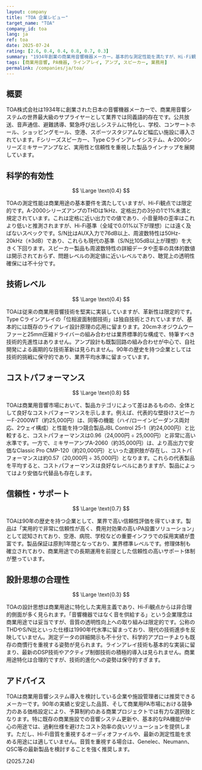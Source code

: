 ```yaml
---
layout: company
title: "TOA 企業レビュー"
target_name: "TOA"
company_id: toa
lang: ja
ref: toa
date: 2025-07-24
rating: [2.6, 0.4, 0.4, 0.8, 0.7, 0.3]
summary: "1934年創業の商業用音響機器メーカー。基本的な測定性能を満たすが、Hi-Fi観点では限定的。コストパフォーマンスと信頼性に特化した設計思想。"
tags: [商業用音響, PA機器, ラインアレイ, アンプ, スピーカー, 業務用]
permalink: /companies/ja/toa/
---
```


## 概要

TOA株式会社は1934年に創業された日本の音響機器メーカーで、商業用音響システムの世界最大級のサプライヤーとして業界では同義語的存在です。公共放送、音声通信、避難誘導、緊急呼び出しシステムに特化し、学校、コンサートホール、ショッピングモール、空港、スポーツスタジアムなど幅広い施設に導入されています。Fシリーズスピーカー、Type Cラインアレイシステム、A-2000シリーズミキサーアンプなど、実用性と信頼性を重視した製品ラインナップを展開しています。

## 科学的有効性

$$ \Large \text{0.4} $$

TOAの測定性能は商業用途の基本要件を満たしていますが、Hi-Fi観点では限定的です。A-2000シリーズアンプのTHDは1kHz、定格出力の3分の1で1%未満と規定されています。これは定格に近い出力での値であり、小音量時の歪率はこれより低いと推測されますが、Hi-Fi基準（全域で0.01%以下が理想）には遠く及ばないスペックです。S/N比はAUX入力で76dB以上、周波数特性は50Hz-20kHz（±3dB）であり、これらも現代の基準（S/N比105dB以上が理想）を大きく下回ります。スピーカー製品も周波数特性の詳細データや歪率の具体的数値は開示されておらず、問題レベルの測定値に近いレベルであり、聴覚上の透明性確保には不十分です。

## 技術レベル

$$ \Large \text{0.4} $$

TOAは従来の商業用音響技術を堅実に実装していますが、革新性は限定的です。Type Cラインアレイの「位相波面制御技術」は独自技術とされていますが、基本的には既存のライアレイ設計原理の応用に留まります。20cmネオジウムウーファーと25mm圧縮ドライバーの組み合わせは業界標準的な構成で、特筆すべき技術的先進性はありません。アンプ設計も既製回路の組み合わせが中心で、自社開発による画期的な技術革新は見られません。90年の歴史を持つ企業としては技術的挑戦に保守的であり、業界平均水準に留まっています。

## コストパフォーマンス

$$ \Large \text{0.8} $$

TOAは商業用音響市場において、製品カテゴリによって差はあるものの、全体として良好なコストパフォーマンスを示します。例えば、代表的な壁掛けスピーカーF-2000WT（約25,000円）は、同等の機能（ハイ/ローインピーダンス両対応、2ウェイ構成）と性能を持つ競合製品JBL Control 25-1（約24,000円）と比較すると、コストパフォーマンスは0.96（24,000円 ÷ 25,000円）と非常に高い水準です。一方で、ミキサーアンプA-2060（約35,000円）は、より高出力で安価なClassic Pro CMP-120（約20,000円）といった選択肢が存在し、コストパフォーマンスは約0.57（20,000円 ÷ 35,000円）となります。これらの代表製品を平均すると、コストパフォーマンスは良好なレベルにありますが、製品によってはより安価な代替品も存在します。

## 信頼性・サポート

$$ \Large \text{0.7} $$

TOAは90年の歴史を持つ企業として、業界で高い信頼性評価を得ています。製品は「実用的で非常に信頼性が高く、費用対効果の高いPA設置ソリューション」として認知されており、空港、病院、学校などの重要インフラでの採用実績が豊富です。製品保証は原則1年間となっており、業界標準レベルです。修理体制も確立されており、商業用途での長期運用を前提とした信頼性の高いサポート体制が整っています。

## 設計思想の合理性

$$ \Large \text{0.3} $$

TOAの設計思想は商業用途に特化した実用主義であり、Hi-Fi観点からは非合理的側面が多く見られます。「音響機器ではなく音を供給する」という企業理念は商業用途では妥当ですが、音質の透明性向上への取り組みは限定的です。公称のTHDやS/N比といった仕様は1990年代水準に留まっており、現代の技術進歩を反映していません。測定データの詳細開示も不十分で、科学的アプローチよりも既存の商慣行を重視する姿勢が見られます。ラインアレイ技術も基本的な実装に留まり、最新のDSP技術やアクティブ制御技術の積極的導入は見られません。商業用途特化は合理的ですが、技術的進化への姿勢は保守的すぎます。

## アドバイス

TOAは商業用音響システム導入を検討している企業や施設管理者には推奨できるメーカーです。90年の実績と安定した品質、そして商業用PA市場における競争力のある価格設定により、予算制約のある商業プロジェクトでは有力な選択肢となります。特に既存の商業施設での音響システム更新や、基本的なPA機能が中心の用途では、過剰仕様を避けたコスト効率の良いソリューションを提供します。ただし、Hi-Fi音質を重視するオーディオファイルや、最新の測定性能を求める用途には適していません。音質を重視する場合は、Genelec、Neumann、QSC等の最新製品を検討することを強く推奨します。

(2025.7.24)
